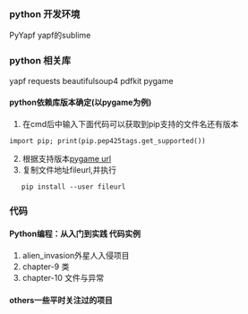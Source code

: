 
### python 开发环境
PyYapf yapf的sublime

### python 相关库
yapf
requests
beautifulsoup4
pdfkit
pygame

#### python依赖库版本确定(以pygame为例)
 1.  在cmd后中输入下面代码可以获取到pip支持的文件名还有版本
 ```
import pip; print(pip.pep425tags.get_supported())
 ```
 2. 根据支持版本[pygame url](https://www.lfd.uci.edu/~gohlke/pythonlibs/#pygame)
 3. 复制文件地址fileurl,并执行
 ```
	pip install --user fileurl
 ```
### 代码
#### Python编程：从入门到实践 代码实例
1. alien_invasion外星人入侵项目
2. chapter-9 类
3. chapter-10 文件与异常

#### others一些平时关注过的项目
